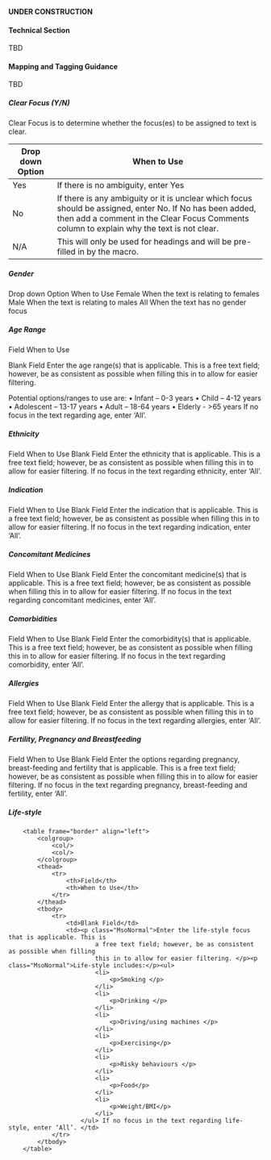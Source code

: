 **UNDER CONSTRUCTION**
#### Technical Section

TBD

#### Mapping and Tagging Guidance

TBD

##### Clear Focus (Y/N)
Clear Focus is to determine whether the focus(es) to be assigned to text is clear. 

| Drop down Option | When to Use |
|--|--|
| Yes | If there is no ambiguity, enter Yes |
| No | If there is any ambiguity or it is unclear which focus should be assigned, enter No. If No has been added, then add a comment in the Clear Focus Comments column to explain why the text is not clear. |
| N/A | This will only be used for headings and will be pre-filled in by the macro. |

##### Gender

Drop down Option	When to Use
Female	When the text is relating to females
Male	When the text is relating to males
All	When the text has no gender focus

##### Age Range
Field	When to Use

Blank Field	Enter the age range(s) that is applicable. This is a free text field; however, be as consistent as possible when filling this in to allow for easier filtering. 

Potential options/ranges to use are:
•	Infant – 0-3 years
•	Child – 4-12 years
•	Adolescent – 13-17 years
•	Adult – 18-64 years
•	Elderly - >65 years
If no focus in the text regarding age, enter ‘All’.

##### Ethnicity
Field	When to Use
Blank Field	Enter the ethnicity that is applicable. This is a free text field; however, be as consistent as possible when filling this in to allow for easier filtering. 
If no focus in the text regarding ethnicity, enter ‘All’. 

##### Indication
Field	When to Use
Blank Field	Enter the indication that is applicable. This is a free text field; however, be as consistent as possible when filling this in to allow for easier filtering. 
If no focus in the text regarding indication, enter ‘All’. 

##### Concomitant Medicines
Field	When to Use
Blank Field	Enter the concomitant medicine(s) that is applicable. This is a free text field; however, be as consistent as possible when filling this in to allow for easier filtering. 
If no focus in the text regarding concomitant medicines, enter ‘All’. 

##### Comorbidities
Field	When to Use
Blank Field	Enter the comorbidity(s) that is applicable. This is a free text field; however, be as consistent as possible when filling this in to allow for easier filtering. 
If no focus in the text regarding comorbidity, enter ‘All’. 

##### Allergies
Field	When to Use
Blank Field	Enter the allergy that is applicable. This is a free text field; however, be as consistent as possible when filling this in to allow for easier filtering. 
If no focus in the text regarding allergies, enter ‘All’. 

##### Fertility, Pregnancy and Breastfeeding
Field	When to Use
Blank Field	Enter the options regarding pregnancy, breast-feeding and fertility that is applicable. This is a free text field; however, be as consistent as possible when filling this in to allow for easier filtering. 
If no focus in the text regarding pregnancy, breast-feeding and fertility, enter ‘All’. 

##### Life-style
        <table frame="border" align="left">
            <colgroup>
                <col/>
                <col/>
            </colgroup>
            <thead>
                <tr>
                    <th>Field</th>
                    <th>When to Use</th>
                </tr>
            </thead>
            <tbody>
                <tr>
                    <td>Blank Field</td>
                    <td><p class="MsoNormal">Enter the life-style focus that is applicable. This is
                            a free text field; however, be as consistent as possible when filling
                            this in to allow for easier filtering. </p><p class="MsoNormal">Life-style includes:</p><ul>
                            <li>
                                <p>Smoking </p>
                            </li>
                            <li>
                                <p>Drinking </p>
                            </li>
                            <li>
                                <p>Driving/using machines </p>
                            </li>
                            <li>
                                <p>Exercising</p>
                            </li>
                            <li>
                                <p>Risky behaviours </p>
                            </li>
                            <li>
                                <p>Food</p>
                            </li>
                            <li>
                                <p>Weight/BMI</p>
                            </li>
                        </ul> If no focus in the text regarding life-style, enter ‘All’. </td>
                </tr>
            </tbody>
        </table>


